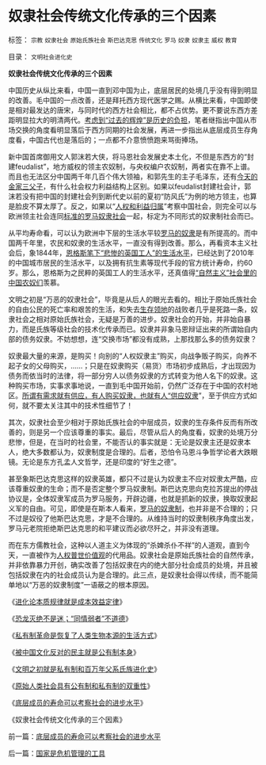 # 奴隶社会传统文化传承的三个因素

标签： `宗教` `奴隶社会` `原始氏族社会` `斯巴达克思` `传统文化` `罗马` `奴隶` `奴隶主` `威权` `教育` 

目录： `文明社会进化史`

**奴隶社会传统文化传承的三个因素**

中国历史从纵比来看，中国一直到邓中国为止，底层居民的处境几乎没有得到明显的改善。毛中国的一点改善，还是拜托西方现代医学之赐。从横比来看，中国即使是相对最发达的唐宋，与同时代的西方社会相比，都不占优势。更不要说东西方差距明显拉大的明清两代。[考虑到“过去的辉煌”是历史的负担](../../../2009/9/28/中国怀旧复古的乌托邦传统文化.md)，笔者继指出中国从市场交换的角度看明显落后于西方同期的社会发展，再进一步指出从底层成员生存角度看，中国古代也是落后的；一点都不介意愤愤跑来骂街捧场。

新中国首席御用文人郭沫若大侠，将马恩社会发展史本土化，不但是东西方的“封建feudalist”，地方威权的领主农奴制，与央权编户农奴制，两者实在靠不上谱。而且也无法区分中国两千年几百个伟大领袖，和郭先生的主子毛泽东，还有[今天的金家三父子](../../../2009/6/2/金将军正日不会真打架，朝鲜半岛燃不起战火.md)，有什么社会权力利益结构上区别。如果以feudalist封建社会计，郭沫若没有把中国的封建社会列到断代史以前的夏初“防风氏”为例的地方领主，也算是脸皮不算太厚了。反之，如果以“[人权和利益归属](../../../2009/10/31/人权利益交换对象伪代码逻辑.md)”考察中国社会，则完全可以与欧洲领主社会连同[标准的罗马奴隶社会](../../../2009/11/16/奴隶制社会和古罗马.md)一起，标定为不同形式的奴隶制社会而已。

从平均寿命看，可以认为欧洲中下层的生活水平较[罗马的奴隶](../../../2009/11/16/奴隶制社会和古罗马.md)是有所提高的。而中国两千年里，农民和奴隶的生活水平，一直没有得到改善。那么，再看资本主义社会后，象1844年，[恩格斯笔下“悲惨的英国工人”的生活水平](../../../2009/12/30/自造伪证循环的马恩“历史唯物主义”.md)，已经达到了2010年的中国城市居民的生活水平，以及拥有抗生素等现代手段的官方统计寿命，约60岁。那么，恩格斯为之民粹的英国工人的生活水平，还真值得[“自然主义”社会里的中国农奴们](../../../2009/12/31/小农意识的“自然主义”是落后的共同根源.md)羡慕。

文明之初是“万恶的奴隶社会”，毕竟是从后人的眼光去看的。相比于原始氏族社会的自由公民的死亡率和艰苦的生活，和失去[生存领地](../../../2010/1/18/私有制革命是恢复了人类生物本源的生活方式.md)的战败者几乎是死路一条，奴隶社会之相对原始氏族社会，无疑是万善的进步。奴隶社会的开始，并非始自暴力，而是氏族等级社会的技术化传承而已。奴隶并非象马恩辩证出来的所谓始自内部的债务奴隶。不妨想想，连“交换市场”都没有成熟，上那找那么多的债务奴隶？

奴隶最大量的来源，是购买！向别的“人权奴隶主”购买，向战争贩子购买，向养不起子女的父母购买，……；只是在奴隶购买（易货）市场初步成熟后，才出现因为债务而依当时的法律，将一部分穷人以债务奴隶的方式转变为他人名下的奴隶。这种购买市场，实事求事地说，一直到毛中国开始前，仍然广泛存在于中国的农村地区。[所谓有需求就有供应，有人购买奴隶，也就有人“供应奴隶](../../../2009/11/19/人权完整性和器官移植.md)”，至于供应方式如何，就不要太关注其中的技术性细节了！

其次，奴隶社会至少相对于原始氏族社会的中层成员，奴隶的生存条件反而有所改善的，则是另一个应该尊重的事实。最后，尽管从后人的角度看，奴隶的处境万分悲惨，但是，在当时的社会里，不能否认的事实就是：无论是奴隶主还是奴隶本人，绝大多数都认为，奴隶制度是合理的。后者，恐怕令马恩斗争哲学论者大跌眼镜。无论是东方孔孟人文哲学，还是印度的“好生之德”。

甚至象斯巴达克思这样的奴隶英雄，都只不过是认为奴隶主不应对奴隶太严酷，应该尊重奴隶的生命；而不是否定整个罗马奴隶制。斯巴达克思向克拉苏提出的停战协议是，全体奴隶军成员为罗马服务，开辟边疆，也就是抓新的奴隶，换取奴隶起义军的自由。可见，即使是在斯本人看来，[罗马的奴隶制](../../../2009/12/8/奴隶社会中的财富衡量标准.md)，也并非是不合理的；只不过是奴役了他斯巴达克思，才是不合理的。从维持当时的奴隶制秩序角度出发，罗马元老院拒绝斯巴达克思的和平建议而必欲尽歼之，并非没有道理。

而在东方儒教社会，这种以人道主义为体现的“杀婢杀仆不祥”的人道观，直到今天，一直被作为[人权普世价值观](../../../2009/11/16/科学，进化论和普世价值观.md)的代用品。奴隶社会是原始氏族社会的自然传承，并非依靠暴力开创，确实改善了包括奴隶在内的绝大部分社会成员的处境，并且被包括奴隶在内的社会成员认为是合理的。此三点，是奴隶社会得以传续，而不能简单地以“万恶的奴隶制度”一语蔽之的根本原因。



《[进化论本质规律就是成本效益定律](../../../2010/1/15/进化论本质规律就是成本效益定律.md)》

《[恐龙灭绝不是迷；“同情弱者”不道德](../../../2010/1/18/恐龙灭绝不是迷；“同情弱者”不道德.md)》

《[私有制革命是恢复了人类生物本源的生活方式](../../../2010/1/18/私有制革命是恢复了人类生物本源的生活方式.md)》

《[被中国文化反对的民主就是公有制本身](../../../2010/1/18/被中国文化反对的民主就是公有制本身.md)》

《[文明之初就是私有制和百万年父系氏族进化史](../../../2010/1/19/文明之初就是百万年向个体私有制进化的历史.md)》

《[原始人类社会具有公有制和私有制的双重性](../../../2010/1/19/原始人类社会具有公有制和私有制的双重性.md)》

《[底层成员的寿命可以考察社会的进步水平](../../../2010/1/20/底层成员的寿命可以考察社会的进步水平.md)》

《奴隶社会传统文化传承的三个因素》



前一篇：[底层成员的寿命可以考察社会的进步水平](../../../2010/1/20/底层成员的寿命可以考察社会的进步水平.md)

后一篇：[国家是危机管理的工具](../../../2010/1/21/国家是危机管理的工具.md)